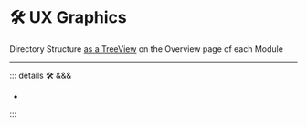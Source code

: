 # 🛠 UX Graphics

Directory Structure [as a TreeView](https://d3js.org/what-is-d3#d3-is-a-low-level-toolbox) on the Overview page of each Module

---

<!-- =================================================== -->
<!-- =================================================== -->
<!-- =================================================== -->
<!-- =================================================== -->
<!-- =================================================== -->
::: details 🛠 <dev>&&&</dev>

-

:::
